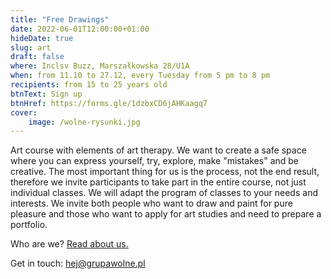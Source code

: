 ```yaml
---
title: "Free Drawings"
date: 2022-06-01T12:00:00+01:00
hideDate: true
slug: art
draft: false
where: Inclsv Buzz, Marszałkowska 28/U1A
when: from 11.10 to 27.12, every Tuesday from 5 pm to 8 pm
recipients: from 15 to 25 years old
btnText: Sign up
btnHref: https://forms.gle/1dzbxCD6jAHKaagq7
cover:
    image: /wolne-rysunki.jpg
---
```


Art course with elements of art therapy. We want to create a safe space where you can express yourself, try, explore, make "mistakes" and be creative. The most important thing for us is the process, not the end result, therefore we invite participants to take part in the entire course, not just individual classes. We will adapt the program of classes to your needs and interests. We invite both people who want to draw and paint for pure pleasure and those who want to apply for art studies and need to prepare a portfolio.
 
Who are we? [Read about us.](/en/about)

Get in touch: hej@grupawolne.pl


